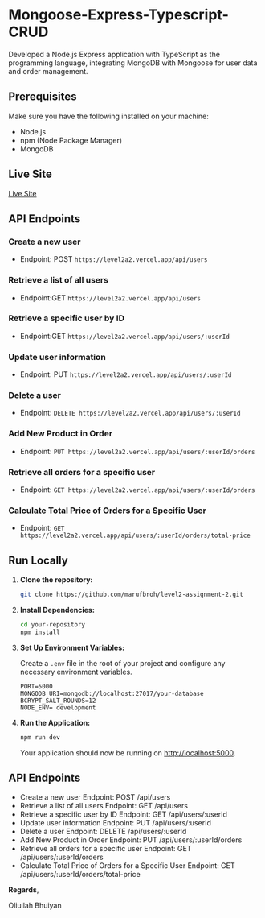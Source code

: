 # Mongoose-Express-Typescript-CRUD

Developed a Node.js Express application with TypeScript as the programming language, integrating MongoDB with Mongoose for user data and order management.

## Prerequisites

Make sure you have the following installed on your machine:

- Node.js
- npm (Node Package Manager)
- MongoDB

## Live Site

[Live Site](https://level2a2.vercel.app/)

## API Endpoints

### Create a new user
- Endpoint: POST  `https://level2a2.vercel.app/api/users`

### Retrieve a list of all users
- Endpoint:GET  `https://level2a2.vercel.app/api/users`

### Retrieve a specific user by ID
- Endpoint:GET  `https://level2a2.vercel.app/api/users/:userId`

### Update user information
- Endpoint: PUT  `https://level2a2.vercel.app/api/users/:userId`

### Delete a user
- Endpoint: `DELETE https://level2a2.vercel.app/api/users/:userId`

### Add New Product in Order
- Endpoint: `PUT https://level2a2.vercel.app/api/users/:userId/orders`

### Retrieve all orders for a specific user
- Endpoint: `GET https://level2a2.vercel.app/api/users/:userId/orders`

### Calculate Total Price of Orders for a Specific User
- Endpoint: `GET https://level2a2.vercel.app/api/users/:userId/orders/total-price`












## Run Locally 

1. **Clone the repository:**

   ```bash
   git clone https://github.com/marufbroh/level2-assignment-2.git
   ```

2. **Install Dependencies:**

   ```bash
   cd your-repository
   npm install
   ```

3. **Set Up Environment Variables:**

   Create a `.env` file in the root of your project and configure any necessary environment variables.

   ```env
   PORT=5000
   MONGODB_URI=mongodb://localhost:27017/your-database
   BCRYPT_SALT_ROUNDS=12
   NODE_ENV= development
   ```

4. **Run the Application:**

   ```bash
   npm run dev
   ```

   Your application should now be running on [http://localhost:5000](http://localhost:5000).

## API Endpoints

- Create a new user Endpoint: POST /api/users
- Retrieve a list of all users Endpoint: GET /api/users
- Retrieve a specific user by ID Endpoint: GET /api/users/:userId
- Update user information Endpoint: PUT /api/users/:userId
- Delete a user Endpoint: DELETE /api/users/:userId
- Add New Product in Order Endpoint: PUT /api/users/:userId/orders
- Retrieve all orders for a specific user Endpoint: GET /api/users/:userId/orders
- Calculate Total Price of Orders for a Specific User Endpoint: GET /api/users/:userId/orders/total-price

**Regards**,

Oliullah Bhuiyan
